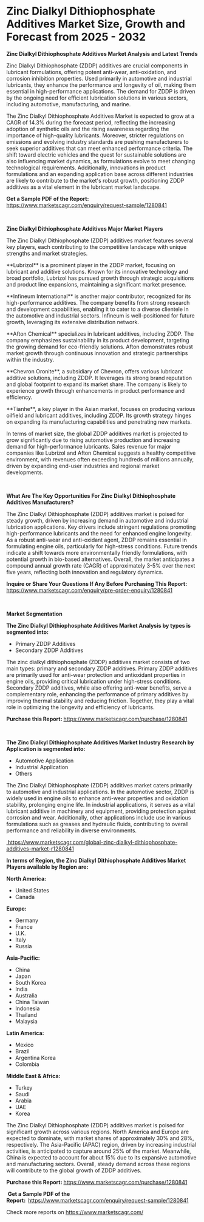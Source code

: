 <p><h1>Zinc Dialkyl Dithiophosphate Additives Market Size, Growth and Forecast from 2025 - 2032</h1></p><p><strong>Zinc Dialkyl Dithiophosphate Additives Market Analysis and Latest Trends</strong></p>
<p><p>Zinc Dialkyl Dithiophosphate (ZDDP) additives are crucial components in lubricant formulations, offering potent anti-wear, anti-oxidation, and corrosion inhibition properties. Used primarily in automotive and industrial lubricants, they enhance the performance and longevity of oil, making them essential in high-performance applications. The demand for ZDDP is driven by the ongoing need for efficient lubrication solutions in various sectors, including automotive, manufacturing, and marine.</p><p>The Zinc Dialkyl Dithiophosphate Additives Market is expected to grow at a CAGR of 14.3% during the forecast period, reflecting the increasing adoption of synthetic oils and the rising awareness regarding the importance of high-quality lubricants. Moreover, stricter regulations on emissions and evolving industry standards are pushing manufacturers to seek superior additives that can meet enhanced performance criteria. The shift toward electric vehicles and the quest for sustainable solutions are also influencing market dynamics, as formulations evolve to meet changing technological requirements. Additionally, innovations in product formulations and an expanding application base across different industries are likely to contribute to the market's robust growth, positioning ZDDP additives as a vital element in the lubricant market landscape.</p></p>
<p><strong>Get a Sample PDF of the Report:&nbsp;</strong> <a href="https://www.marketscagr.com/enquiry/request-sample/1280841?utm_campaign=2809&utm_medium=2&utm_source=Github&utm_content=ia&utm_term=24032025&utm_id=zinc-dialkyl-dithiophosphate-additives">https://www.marketscagr.com/enquiry/request-sample/1280841</a></p>
<p>&nbsp;</p>
<p><strong>Zinc Dialkyl Dithiophosphate Additives Major Market Players</strong></p>
<p><p>The Zinc Dialkyl Dithiophosphate (ZDDP) additives market features several key players, each contributing to the competitive landscape with unique strengths and market strategies.</p><p>**Lubrizol** is a prominent player in the ZDDP market, focusing on lubricant and additive solutions. Known for its innovative technology and broad portfolio, Lubrizol has pursued growth through strategic acquisitions and product line expansions, maintaining a significant market presence.</p><p>**Infineum International** is another major contributor, recognized for its high-performance additives. The company benefits from strong research and development capabilities, enabling it to cater to a diverse clientele in the automotive and industrial sectors. Infineum is well-positioned for future growth, leveraging its extensive distribution network.</p><p>**Afton Chemical** specializes in lubricant additives, including ZDDP. The company emphasizes sustainability in its product development, targeting the growing demand for eco-friendly solutions. Afton demonstrates robust market growth through continuous innovation and strategic partnerships within the industry.</p><p>**Chevron Oronite**, a subsidiary of Chevron, offers various lubricant additive solutions, including ZDDP. It leverages its strong brand reputation and global footprint to expand its market share. The company is likely to experience growth through enhancements in product performance and efficiency.</p><p>**Tianhe**, a key player in the Asian market, focuses on producing various oilfield and lubricant additives, including ZDDP. Its growth strategy hinges on expanding its manufacturing capabilities and penetrating new markets.</p><p>In terms of market size, the global ZDDP additives market is projected to grow significantly due to rising automotive production and increasing demand for high-performance lubricants. Sales revenue for major companies like Lubrizol and Afton Chemical suggests a healthy competitive environment, with revenues often exceeding hundreds of millions annually, driven by expanding end-user industries and regional market developments.</p></p>
<p>&nbsp;</p>
<p><strong>What Are The Key Opportunities For Zinc Dialkyl Dithiophosphate Additives Manufacturers?</strong></p>
<p><p>The Zinc Dialkyl Dithiophosphate (ZDDP) additives market is poised for steady growth, driven by increasing demand in automotive and industrial lubrication applications. Key drivers include stringent regulations promoting high-performance lubricants and the need for enhanced engine longevity. As a robust anti-wear and anti-oxidant agent, ZDDP remains essential in formulating engine oils, particularly for high-stress conditions. Future trends indicate a shift towards more environmentally friendly formulations, with potential growth in bio-based alternatives. Overall, the market anticipates a compound annual growth rate (CAGR) of approximately 3-5% over the next five years, reflecting both innovation and regulatory dynamics.</p></p>
<p><strong>Inquire or Share Your Questions If Any Before Purchasing This Report:</strong> <a href="https://www.marketscagr.com/enquiry/pre-order-enquiry/1280841?utm_campaign=2809&utm_medium=2&utm_source=Github&utm_content=ia&utm_term=24032025&utm_id=zinc-dialkyl-dithiophosphate-additives">https://www.marketscagr.com/enquiry/pre-order-enquiry/1280841</a></p>
<p>&nbsp;</p>
<p><strong>Market Segmentation</strong></p>
<p><strong>The Zinc Dialkyl Dithiophosphate Additives Market Analysis by types is segmented into:</strong></p>
<p><ul><li>Primary ZDDP Additives</li><li>Secondary ZDDP Additives</li></ul></p>
<p><p>The zinc dialkyl dithiophosphate (ZDDP) additives market consists of two main types: primary and secondary ZDDP additives. Primary ZDDP additives are primarily used for anti-wear protection and antioxidant properties in engine oils, providing critical lubrication under high-stress conditions. Secondary ZDDP additives, while also offering anti-wear benefits, serve a complementary role, enhancing the performance of primary additives by improving thermal stability and reducing friction. Together, they play a vital role in optimizing the longevity and efficiency of lubricants.</p></p>
<p><strong>Purchase this Report:&nbsp;</strong><a href="https://www.marketscagr.com/purchase/1280841?utm_campaign=2809&utm_medium=2&utm_source=Github&utm_content=ia&utm_term=24032025&utm_id=zinc-dialkyl-dithiophosphate-additives">https://www.marketscagr.com/purchase/1280841</a></p>
<p>&nbsp;</p>
<p><strong>The Zinc Dialkyl Dithiophosphate Additives Market Industry Research by Application is segmented into:</strong></p>
<p><ul><li>Automotive Application</li><li>Industrial Application</li><li>Others</li></ul></p>
<p><p>The Zinc Dialkyl Dithiophosphate (ZDDP) additives market caters primarily to automotive and industrial applications. In the automotive sector, ZDDP is widely used in engine oils to enhance anti-wear properties and oxidation stability, prolonging engine life. In industrial applications, it serves as a vital lubricant additive in machinery and equipment, providing protection against corrosion and wear. Additionally, other applications include use in various formulations such as greases and hydraulic fluids, contributing to overall performance and reliability in diverse environments.</p></p>
<p><a href="https://www.marketscagr.com/global-zinc-dialkyl-dithiophosphate-additives-market-r1280841?utm_campaign=2809&utm_medium=2&utm_source=Github&utm_content=ia&utm_term=24032025&utm_id=zinc-dialkyl-dithiophosphate-additives">&nbsp;https://www.marketscagr.com/global-zinc-dialkyl-dithiophosphate-additives-market-r1280841</a></p>
<p><strong>In terms of Region, the Zinc Dialkyl Dithiophosphate Additives Market Players available by Region are:</strong></p>
<p>
    <p> <strong> North America: </strong>
        <ul>
            <li>United States</li>
            <li>Canada</li>
        </ul>
        </p> 
    <p> <strong> Europe: </strong>
        <ul>
            <li>Germany</li>
            <li>France</li>
            <li>U.K.</li>
            <li>Italy</li>
            <li>Russia</li>
        </ul>
        </p> 
    <p> <strong> Asia-Pacific: </strong>
        <ul>
            <li>China</li>
            <li>Japan</li>
            <li>South Korea</li>
            <li>India</li>
            <li>Australia</li>
            <li>China Taiwan</li>
            <li>Indonesia</li>
            <li>Thailand</li>
            <li>Malaysia</li>
        </ul>
        </p> 
    <p> <strong> Latin America: </strong>
        <ul>
            <li>Mexico</li>
            <li>Brazil</li>
            <li>Argentina Korea</li>
            <li>Colombia</li>
        </ul>
        </p> 
    <p> <strong> Middle East & Africa: </strong>
        <ul>
            <li>Turkey</li>
            <li>Saudi</li>
            <li>Arabia</li>
            <li>UAE</li>
            <li>Korea</li>
        </ul>
    </p>
    </p>
<p><p>The Zinc Dialkyl Dithiophosphate (ZDDP) additives market is poised for significant growth across various regions. North America and Europe are expected to dominate, with market shares of approximately 30% and 28%, respectively. The Asia-Pacific (APAC) region, driven by increasing industrial activities, is anticipated to capture around 25% of the market. Meanwhile, China is expected to account for about 15% due to its expansive automotive and manufacturing sectors. Overall, steady demand across these regions will contribute to the global growth of ZDDP additives.</p></p>
<p><strong>Purchase this Report: </strong><a href="https://www.marketscagr.com/purchase/1280841?utm_campaign=2809&utm_medium=2&utm_source=Github&utm_content=ia&utm_term=24032025&utm_id=zinc-dialkyl-dithiophosphate-additives">https://www.marketscagr.com/purchase/1280841</a></p>
<p>&nbsp;<strong>Get a Sample PDF of the Report:&nbsp;&nbsp;</strong><a href="https://www.marketscagr.com/enquiry/request-sample/1280841?utm_campaign=2809&utm_medium=2&utm_source=Github&utm_content=ia&utm_term=24032025&utm_id=zinc-dialkyl-dithiophosphate-additives">https://www.marketscagr.com/enquiry/request-sample/1280841</a></p>
<p><strong></strong></p>
<p>Check more reports on <a href="https://www.marketscagr.com/?utm_campaign=2809&utm_medium=2&utm_source=Github&utm_content=ia&utm_term=24032025&utm_id=zinc-dialkyl-dithiophosphate-additives">https://www.marketscagr.com/</a></p>